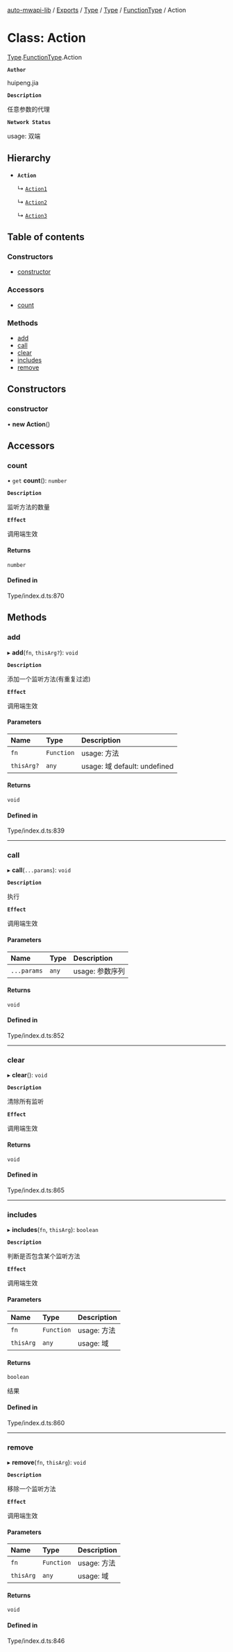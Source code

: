 [auto-mwapi-lib](../README.md) / [Exports](../modules.md) / [Type](../modules/Type.md) / [Type](../modules/Type.Type.md) / [FunctionType](../modules/Type.Type.FunctionType.md) / Action

# Class: Action

[Type](../modules/Type.Type.md).[FunctionType](../modules/Type.Type.FunctionType.md).Action

**`Author`**

huipeng.jia

**`Description`**

任意参数的代理

**`Network Status`**

usage: 双端

## Hierarchy

- **`Action`**

  ↳ [`Action1`](Type.Type.FunctionType.Action1.md)

  ↳ [`Action2`](Type.Type.FunctionType.Action2.md)

  ↳ [`Action3`](Type.Type.FunctionType.Action3.md)

## Table of contents

### Constructors

- [constructor](Type.Type.FunctionType.Action.md#constructor)

### Accessors

- [count](Type.Type.FunctionType.Action.md#count)

### Methods

- [add](Type.Type.FunctionType.Action.md#add)
- [call](Type.Type.FunctionType.Action.md#call)
- [clear](Type.Type.FunctionType.Action.md#clear)
- [includes](Type.Type.FunctionType.Action.md#includes)
- [remove](Type.Type.FunctionType.Action.md#remove)

## Constructors

### constructor

• **new Action**()

## Accessors

### count

• `get` **count**(): `number`

**`Description`**

监听方法的数量

**`Effect`**

调用端生效

#### Returns

`number`

#### Defined in

Type/index.d.ts:870

## Methods

### add

▸ **add**(`fn`, `thisArg?`): `void`

**`Description`**

添加一个监听方法(有重复过滤)

**`Effect`**

调用端生效

#### Parameters

| Name | Type | Description |
| :------ | :------ | :------ |
| `fn` | `Function` | usage: 方法 |
| `thisArg?` | `any` | usage: 域 default: undefined |

#### Returns

`void`

#### Defined in

Type/index.d.ts:839

___

### call

▸ **call**(`...params`): `void`

**`Description`**

执行

**`Effect`**

调用端生效

#### Parameters

| Name | Type | Description |
| :------ | :------ | :------ |
| `...params` | `any` | usage: 参数序列 |

#### Returns

`void`

#### Defined in

Type/index.d.ts:852

___

### clear

▸ **clear**(): `void`

**`Description`**

清除所有监听

**`Effect`**

调用端生效

#### Returns

`void`

#### Defined in

Type/index.d.ts:865

___

### includes

▸ **includes**(`fn`, `thisArg`): `boolean`

**`Description`**

判断是否包含某个监听方法

**`Effect`**

调用端生效

#### Parameters

| Name | Type | Description |
| :------ | :------ | :------ |
| `fn` | `Function` | usage: 方法 |
| `thisArg` | `any` | usage: 域 |

#### Returns

`boolean`

结果

#### Defined in

Type/index.d.ts:860

___

### remove

▸ **remove**(`fn`, `thisArg`): `void`

**`Description`**

移除一个监听方法

**`Effect`**

调用端生效

#### Parameters

| Name | Type | Description |
| :------ | :------ | :------ |
| `fn` | `Function` | usage: 方法 |
| `thisArg` | `any` | usage: 域 |

#### Returns

`void`

#### Defined in

Type/index.d.ts:846
